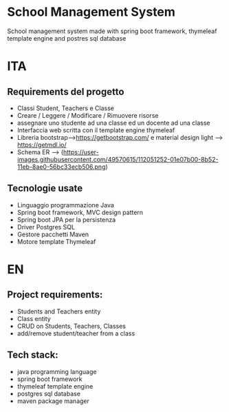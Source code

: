 # School Management System
School management system made with spring boot framework, thymeleaf template engine and postres sql database
# ITA
## Requirements del progetto
  - Classi Student, Teachers e Classe
  - Creare / Leggere / Modificare / Rimuovere risorse
  - assegnare uno studente ad una classe ed un docente ad una classe
  - Interfaccia web scritta con il template engine thymeleaf
  - Libreria bootstrap-->https://getbootstrap.com/
 e material design light --> https://getmdl.io/
  - Schema ER --> (https://user-images.githubusercontent.com/49570615/112051252-01e07b00-8b52-11eb-8ae0-56bc33ecb506.png)

## Tecnologie usate
  - Linguaggio programmazione Java
  - Spring boot framework, MVC design pattern
  - Spring boot JPA per la persistenza
  - Driver Postgres SQL
  - Gestore pacchetti Maven
  - Motore template Thymeleaf

# EN
## Project requirements:
  - Students and Teachers entity
  - Class entity
  - CRUD on Students, Teachers, Classes
  - add/remove student/teacher from a class
  
## Tech stack:
  - java programming language
  -  spring boot framework
  -  thymeleaf template engine
  -  postgres sql database
  -  maven package manager
